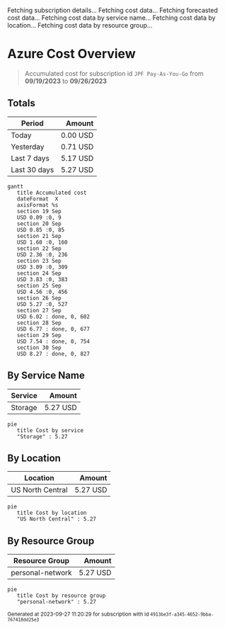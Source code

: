 Fetching subscription details...
Fetching cost data...
Fetching forecasted cost data...
Fetching cost data by service name...
Fetching cost data by location...
Fetching cost data by resource group...
# Azure Cost Overview

> Accumulated cost for subscription id `JPF Pay-As-You-Go` from **09/19/2023** to **09/26/2023**

## Totals

|Period|Amount|
|---|---:|
|Today|0.00 USD|
|Yesterday|0.71 USD|
|Last 7 days|5.17 USD|
|Last 30 days|5.27 USD|

```mermaid
gantt
   title Accumulated cost
   dateFormat  X
   axisFormat %s
   section 19 Sep
   USD 0.09 :0, 9
   section 20 Sep
   USD 0.85 :0, 85
   section 21 Sep
   USD 1.60 :0, 160
   section 22 Sep
   USD 2.36 :0, 236
   section 23 Sep
   USD 3.09 :0, 309
   section 24 Sep
   USD 3.83 :0, 383
   section 25 Sep
   USD 4.56 :0, 456
   section 26 Sep
   USD 5.27 :0, 527
   section 27 Sep
   USD 6.02 : done, 0, 602
   section 28 Sep
   USD 6.77 : done, 0, 677
   section 29 Sep
   USD 7.54 : done, 0, 754
   section 30 Sep
   USD 8.27 : done, 0, 827
```

## By Service Name

|Service|Amount|
|---|---:|
|Storage|5.27 USD|

```mermaid
pie
   title Cost by service
   "Storage" : 5.27
```

## By Location

|Location|Amount|
|---|---:|
|US North Central|5.27 USD|

```mermaid
pie
   title Cost by location
   "US North Central" : 5.27
```

## By Resource Group

|Resource Group|Amount|
|---|---:|
|personal-network|5.27 USD|

```mermaid
pie
   title Cost by resource group
   "personal-network" : 5.27
```

<sup>Generated at 2023-09-27 11:20:29 for subscription with id `4913be3f-a345-4652-9bba-767418dd25e3`</sup>
